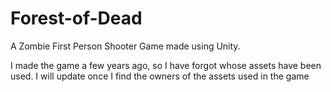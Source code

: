 # Forest-of-Dead

A Zombie First Person Shooter Game made using Unity. 

I made the game a few years ago, so I have forgot whose assets have been used. I will update once I find the owners of the assets used in the game
